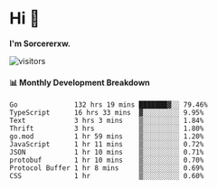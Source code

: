 # Hi 👋

**I'm Sorcererxw.**
 
![visitors](https://visitor-badge.glitch.me/badge?page_id=sorcererxw.sorcererx)

#### 📊 Monthly Development Breakdown

<!--START_SECTION:waka-->
```text
Go              132 hrs 19 mins ███████▓░░ 79.46%
TypeScript      16 hrs 33 mins  ▓░░░░░░░░░ 9.95%
Text            3 hrs 3 mins    ▒░░░░░░░░░ 1.84%
Thrift          3 hrs           ▒░░░░░░░░░ 1.80%
go.mod          1 hr 59 mins    ▒░░░░░░░░░ 1.20%
JavaScript      1 hr 11 mins    ▒░░░░░░░░░ 0.72%
JSON            1 hr 10 mins    ▒░░░░░░░░░ 0.71%
protobuf        1 hr 10 mins    ▒░░░░░░░░░ 0.70%
Protocol Buffer 1 hr 8 mins     ▒░░░░░░░░░ 0.69%
CSS             1 hr            ▒░░░░░░░░░ 0.60%
```
<!--END_SECTION:waka-->
